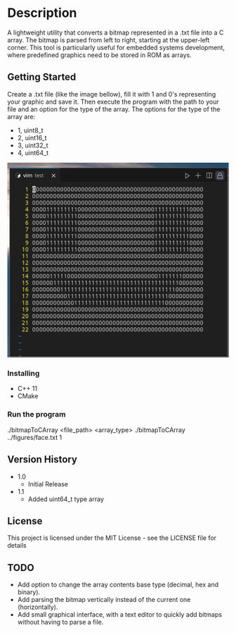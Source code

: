 # Description

A lightweight utility that converts a bitmap represented in a .txt file into a C array. The bitmap is parsed from left to right, starting at the upper-left corner. This tool is particularly useful for embedded systems development, where predefined graphics need to be stored in ROM as arrays.

## Getting Started

Create a .txt file (like the image bellow), fill it with 1 and 0's representing your graphic and save it. Then execute the program with the path to your file and an option for the type of the array. 
The options for the type of the array are:
* 1, uint8_t
* 2, uint16_t 
* 3, uint32_t
* 4, uint64_t

![file image](filePicture.png)

### Installing

* C++ 11
* CMake

### Run the program

./bitmapToCArray <file_path> <array_type>
./bitmapToCArray ../figures/face.txt 1

## Version History

* 1.0
    * Initial Release
* 1.1
    * Added uint64_t type array 

## License

This project is licensed under the MIT License - see the LICENSE file for details


## TODO

* Add option to change the array contents base type (decimal, hex and binary).
* Add parsing the bitmap vertically instead of the current one (horizontally).
* Add small graphical interface, with a text editor to quickly add bitmaps without having to parse a file.
